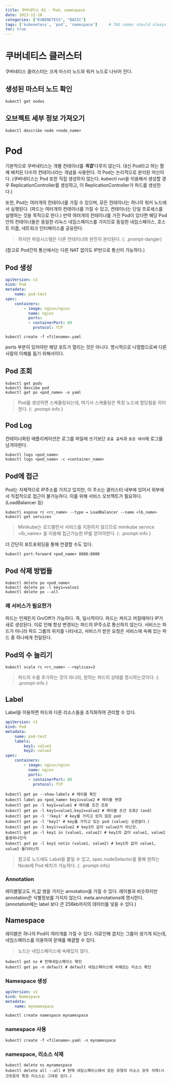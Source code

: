 ```yaml
---
title: 쿠버네티스 01 - Pod, namespace
date: 2023-12-18
categories: ["KUBENETESS", "BASIC"]
tags: ['kubenetess', 'pod', 'namespace']     # TAG names should always be lowercase
toc: true
---
```


# 쿠버네티스 클러스터

쿠버네티스 클러스터는 크게 마스터 노드와 워커 노드로 나뉘어 진다.

## 생성된 마스터 노드 확인
```shell
kubectl get nodes
```

## 오브젝트 세부 정보 가져오기
```shell
kubectl describe node <node_name>
```

# Pod

기본적으로 쿠버네티스는 개별 컨테이너를 ***직접*** 다루지 않는다. 대신 Pod라고 하는 함께 배치된 다수의 컨테이너라는 개념을 사용한다.
각 Pod는 논리적으로 분리된 머신이다. (쿠버네티스는 Pod 또한 직접 생성하지 않는다. kubectl run을 이용해서 생성할 경우 ReplicationController를 생성하고, 이 ReplicationController가 파드를 생성한다.)

또한, Pod는 여러개의 컨테이너를 가질 수 있으며, 모든 컨테이너는 하나의 워커 노드에서 실행된다. (파드는 여러개의 컨테이너를 가질 수 있고, 컨테이너는 단일 프로세스를 실행하는 것을 목적으로 한다.) 만약 여러개의 컨테이너를 가진 Pod이 있다면 해당 Pod안의 컨테이너들은 동일한 리눅스 네임스페이스를 가지므로 동일한 네임스페이스, 호스트 이름, 네트워크 인터페이스를 공유한다. 
> 하지만 파일시스템은 다른 컨테이너와 완전히 분리된다.
{: .prompt-danger}

(참고로 Pod간의 통신에서는 다른 NAT 없이도 IP만으로 통신이 가능하다.)

## Pod 생성
```yaml
apiVersion: v1
kind: Pod
metadata:
    name: pod-test
spec:
    containers:
        - image: nginx/nginx
          name: nginx
          ports:
          - containerPort: 80
            protocol: TCP
```
```shell
kubectl create -f <filename>.yaml
```

ports 부분이 있어야만 해당 포트가 열리는 것은 아니다. 명시적으로 나열함으로써 다른 사람의 이해를 돕기 위해서이다.


## Pod 조회
```shell
kubectl get pods
kubectl descibe pod
kubectl get po <pod_name> -o yaml
```

> Pod를 생성하면 스케쥴링되는데, 여기서 스케쥴링은 특정 노드에 할당됨을 의미한다.
{: .prompt-info }

## Pod Log

컨테이너화된 애플리케이션은 로그를 파일에 쓰기보단 `표출 출력`과 `표준 에러`에 로그를 남겨야한다.

```shell
kubectl logs <pod_name>
kubectl logs <pod_name> -c <container_name>
```

## Pod에 접근

Pod는 자체적으로 IP주소를 가지고 있지만, 이 주소는 클러스터 내부에 있어서 외부에서 직접적으로 접근이 불가능하다. 이를 위해 서비스 오브젝트가 필요하다.(LoadBalancer 등)

```shell
kubectl expose rc <rc_name> --type = LoadBalancer --name <lb_name>
kubectl get services
```
> Minikube는 로드밸런서 서비스를 지원하지 않으므로 minikube service <lb_name> 을 이용해 접근가능한 IP를 얻어야한다.
{: .prompt-info }

더 간단히 포트포워딩을 통해 연결할 수도 있다.
```shell
kubectl port-forward <pod_name> 8888:8080
```

## Pod 삭제 방법들
```shell
kubectl delete po <pod_name>
kubectl delete po -l key1=value1
kubectl delete po --all
```

### 왜 서비스가 필요한가

파드는 언제든지 On/Off가 가능하다. 즉, 일시적이다. 파드는 켜지고 꺼질때마다 IP가 새로 생성된다. 이로 인해 항상 변경되는 파드의 IP주소로 통신하지 않는다. 서비스는 파드가 아니라 파드 그룹의 위치를 나타내고, 서비스가 받은 요청은 서비스에 속해 있는 파드 중 하나에게 전달된다.

## Pod의 수 늘리기

```shell
kubectl scale rc <rc_name> --replicas=3
```
> 파드의 수를 추가하는 것이 아니라, 원하는 파드의 상태를 명시하는것이다.
{: .prompt-info }

## Label

Label을 이용하면 파드와 다른 리소스들을 조직화하여 관리할 수 있다.
```yaml
apiVersion: v1
kind: Pod
metadata:
    name: pod-test
    labels:
        key1: value1
        key2: value2
spec:
    containers:
        - image: nginx/nginx
          name: nginx
          ports:
          - containerPort: 80
            protocol: TCP
```
```shell
kubectl get po --show-labels # 레이블 확인
kubectl label po <pod_name> key1=value2 # 레이블 변경
kubectl get po -l key1=value1 # 레이블 조건 조회
kubectl get po -l key1=value1,key2=value2 # 레이블 조건 조회2 (and)
kubectl get po -l '!key1' # key를 가지고 있지 않은 pod
kubectl get po -l "key1" # key를 가지고 있는 pod (value는 상관없다.)
kubectl get po -l key1!=value2 # key1의 값이 value2가 아닌것.
kubectl get po -l key1 in (value1, value2) # key1의 값이 value1, value2 둘중하나인지
kubectl get po -l key1 notin (value1, value2) # key1의 값이 value1, value2 둘다아닌지
```
> 참고로 노드에도 Label을 붙일 수 있고, spec.nodeSelector를 통해 원하는 Node에 Pod 배치가 가능하다.
{: .prompt-info}

### Annotation

레이블말고도 키,값 쌍을 가지는 annotation을 가질 수 있다. 레이블과 비슷하지만 annotation은 식별정보를 가지지 않는다. meta.annotations에 명시한다.(annotation에는 label 보다 큰 256kb까지의 데이터를 넣을 수 있다.)

## Namespace

레이블은 하나의 Pod이 여러개를 가질 수 있다. 이로인해 겹치는 그룹이 생기게 되는데, 네임스페이스를 이용하여 문제를 해결할 수 있다.
> 노드는 네임스페이스에 속해있지 않다.

```shell
kubectl get ns # 전체네임스페이스 확인
kubectl get po -n default # default 네임스페이스에 속해있는 리소스 확인
```

### Namespace 생성
```yaml
apiVersion: v1
kind: Namespace
metadata:
    name: mynamespace
```
```shell
kubectl create namespace mynamespace
```

### namespace 사용
```shell
kubectl create -f <filename>.yaml -n mynamespace
```

### namespace, 리소스 삭제
```shell
kubectl delete ns mynamespace
kubectl delete all --all # 현재 네임스페이스에서 모든 유형의 리소스 모두 삭제(시크릿등의 특정 리소스는 그대로 있다.)
```